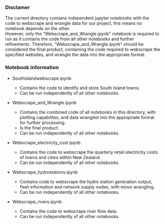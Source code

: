 ### Disclamer
The current directory contains independent jupyter notebooks with the code to webscrape and wrangle data for our project, this means no notebook depends on the other.  
However, only the "Webscrape\_and\_Wrangle.ipynb" notebook is required to run as it contains the code from all other notebooks and further refinements.
Therefore, "Webscrape\_and\_Wrangle.ipynb" should be considered the final product, containing the code required to webscrape the specified websites, and wrangle the data into the appropriate format.

### Notebook information

- Southislandwebscrape.ipynb
    - Contains the code to identify and store South Island towns.
    - Can be run independently of all other notebooks.

- Webscrape\_and\_Wrangle.ipynb
    - Contains the combined code of all notebooks in this directory, with plotting capabilites, and data wrangled into the appropriate format for further processing.
    - Is the final product.
    - Can be run independently of all other notebooks.

- Webscrape\_electricity\_cost.ipynb
    - Contains the code to webscrape the quarterly retail electricity costs of towns and cities within New Zealand.
    - Can be run independently of all other notebooks.


- Webscrape\_hydrostations.ipynb
    - Contains code to webscrape the hydro station generation output, fleet information and network supply nodes, with minor wrangling.  
    - Can be run independently of all other notebooks.


- Webscrape\_rivers.ipynb
    - Contains the code to webscrape river flow data.
    - Can be run independently of all other notebooks.

